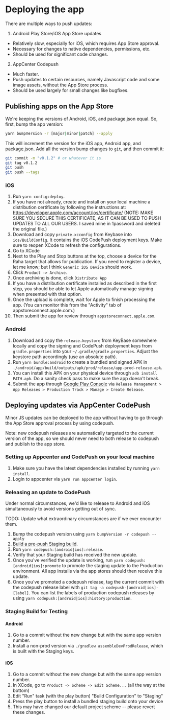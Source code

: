 # Deploying the app

There are multiple ways to push updates:

1. Android Play Store/iOS App Store updates

- Relatively slow, especially for iOS, which requires App Store approval.
- Necessary for changes to native dependencies, permissions, etc.
- Should be used for significant code changes.

2. AppCenter Codepush

- Much faster.
- Push updates to certain resources, namely Javascript code and some image
  assets, without the App Store process.
- Should be used largely for small changes like bugfixes.

## Publishing apps on the App Store

We're keeping the versions of Android, iOS, and package.json equal.
So, first, bump the app version:

```bash
yarn bumpVersion -r [major|minor|patch] --apply
```

This will increment the version for the iOS app, Android app, and package.json.
Add all the version bump changes to `git`, and then commit it:

```bash
git commit -m "v0.1.2" # or whatever it is
git tag v0.1.2
git push
git push --tags
```

### iOS

1. Run `yarn config:deploy`.
1. If you have not already, create and install on your local machine a
   distribution certificate by following the instructions at: https://developer.apple.com/account/ios/certificate/
   (NOTE: MAKE SURE YOU SECURE THIS CERTIFICATE, AS IT CAN BE USED TO PUSH UPDATES
   TO ALL OUR USERS. I saved mine in 1password and deleted the original file.)
1. Download and copy `private.xcconfig` from Keybase into `ios/BuildConfig`. It contains the iOS CodePush deployment keys. Make sure to reopen XCode to refresh the configurations.
1. Go to XCode
1. Next to the Play and Stop buttons at the top, choose a device for the Raha
   target that allows for publication. If you need to register a device, let me
   know; but I think `Generic iOS Device` should work.
1. Click `Product -> Archive`.
1. Once archiving is done, click `Distribute App`
1. If you have a distribution certificate installed as described in the first step, you
   should be able to let Apple automatically manage signing when presented with that
   option.
1. Once the upload is complete, wait for Apple to finish processing the app.
   (You can monitor this from the "Activity" tab of appstoreconnect.apple.com.)
1. Then submit the app for review through `appstoreconnect.apple.com`.

### Android

1.  Download and copy the `release.keystore` from KeyBase somewhere locally and copy the signing
    and CodePush deployment keys from `gradle.properties` into your `~/.gradle/gradle.properties`.
    Adjust the keystore path accordingly (use an absolute path).
1.  Run `yarn bundle:android` to create a bundled and signed APK in
    `./android/app/build/outputs/apk/prod/release/app-prod-release.apk`.
1.  You can install this APK on your physical device through `adb install PATH.apk`. Do a sanity check pass to make sure the app doesn't break.
1.  Submit the app through [Google Play
    Console](https://play.google.com/apps/publish/?account=4907477562070921278)
    via `Release Management > App Releases > Production Track > Manage > Create Release`.

## Deploying updates via AppCenter CodePush

Minor JS updates can be deployed to the app without having to go through the App Store
approval process by using codepush.

Note: new codepush releases are automatically targeted to the current version of the app,
so we should never need to both release to codepush and publish to the app store.

### Setting up Appcenter and CodePush on your local machine

1. Make sure you have the latest dependencies installed by running `yarn install`.
1. Login to appcenter via `yarn run appcenter login`.

### Releasing an update to CodePush

Under normal circumstances, we'd like to release to Android and iOS simultaneously to avoid versions getting out of sync.

TODO: Update what extraordinary circumstances are if we ever encounter them.

1. Bump the codepush version using `yarn bumpVersion -r codepush --apply`
1. [Build a pre-push Staging build](#staging-build-for-testing).
1. Run `yarn codepush:[android|ios]:release`.
1. Verify that your Staging build has received the new update.
1. Once you've verified the update is working, run `yarn codepush:[android|ios]:promote` to promote
   the staging update to the Production environment. All app installs via the app stores
   should then receive this update.
1. Once you've promoted a codepush release, tag the current commit with the codepush release label with
   `git tag -a codepush-[android|ios]-[label]`. You can list the labels of production codepush releases by
   using `yarn codepush:[android|ios]:history:production`.

### Staging Build for Testing

#### Android

1. Go to a commit without the new change but with the same app version number.
1. Install a non-prod version via `./gradlew assembleDevProdRelease`, which is
   built with the Staging keys.

#### iOS

1. Go to a commit without the new change but with the same app version number.
1. In XCode, go to `Product -> Scheme -> Edit Scheme...` (all the way at the
   bottom)
1. Edit "Run" task (with the play button) "Build Configuration" to "Staging"
1. Press the play button to install a bundled staging build onto your device
1. This may have changed our default project scheme -- please revert these changes.
